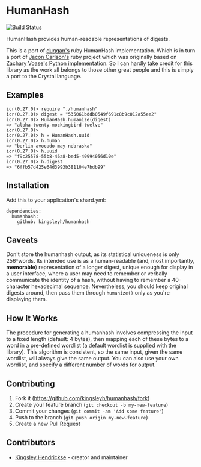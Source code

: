 # HumanHash

[![Build Status](https://travis-ci.org/kingsleyh/humanhash.svg?branch=master)](https://travis-ci.org/kingsleyh/humanhash)

HumanHash provides human-readable representations of digests.

This is a port of [duggan's](https://github.com/duggan/humanhash-ruby) ruby HumanHash implementation. Which is in turn a port of [Jacon Carlson's](https://github.com/jacobwcarlson/humanhash-ruby) ruby project which was originally based on [Zachary Voase's Python implementation](https://github.com/zacharyvoase/humanhash). So I can hardly take credit for this library as the work all belongs to those other great people and this is simply a port to the Crystal language.

## Examples

    icr(0.27.0)> require "./humanhash"
    icr(0.27.0)> digest = "535061bddb0549f691c8b9c012a55ee2"
    icr(0.27.0)> HumanHash.humanize(digest)
    => "alpha-twenty-mockingbird-twelve"
    icr(0.27.0)>
    icr(0.27.0)> h = HumanHash.uuid
    icr(0.27.0)> h.human
    => "berlin-avocado-may-nebraska"
    icr(0.27.0)> h.uuid
    => "f9c25578-55b8-46a8-bed5-40994056d10e"
    icr(0.27.0)> h.digest
    => "6ffb57d425e64d3993b381104e7bdb99"

## Installation

Add this to your application's shard.yml:

    dependencies:
      humanhash:
        github: kingsleyh/humanhash



## Caveats

Don't store the humanhash output, as its statistical uniqueness is only
256^words. Its intended use is as a human-readable (and, most
importantly, **memorable**) representation of a longer digest, unique enough
for display in a user interface, where a user may need to remember or verbally
communicate the identity of a hash, without having to remember a 40-character
hexadecimal sequence. Nevertheless, you should keep original digests around,
then pass them through `humanize()` only as you're displaying them.


## How It Works

The procedure for generating a humanhash involves compressing the input to a
fixed length (default: 4 bytes), then mapping each of these bytes to a word in
a pre-defined wordlist (a default wordlist is supplied with the library). This
algorithm is consistent, so the same input, given the same wordlist, will
always give the same output. You can also use your own wordlist, and specify a
different number of words for output.

## Contributing

1. Fork it (<https://github.com/kingsleyh/humanhash/fork>)
2. Create your feature branch (`git checkout -b my-new-feature`)
3. Commit your changes (`git commit -am 'Add some feature'`)
4. Push to the branch (`git push origin my-new-feature`)
5. Create a new Pull Request

## Contributors

- [Kingsley Hendrickse](https://github.com/kingsleyh) - creator and maintainer
